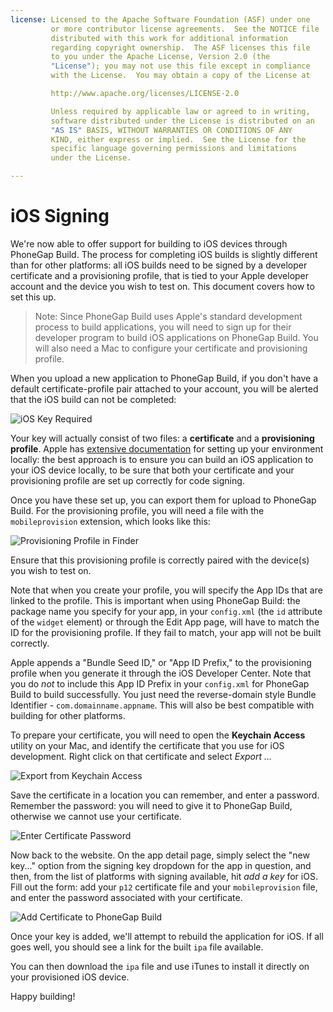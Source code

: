 ```yaml
---
license: Licensed to the Apache Software Foundation (ASF) under one
         or more contributor license agreements.  See the NOTICE file
         distributed with this work for additional information
         regarding copyright ownership.  The ASF licenses this file
         to you under the Apache License, Version 2.0 (the
         "License"); you may not use this file except in compliance
         with the License.  You may obtain a copy of the License at

         http://www.apache.org/licenses/LICENSE-2.0

         Unless required by applicable law or agreed to in writing,
         software distributed under the License is distributed on an
         "AS IS" BASIS, WITHOUT WARRANTIES OR CONDITIONS OF ANY
         KIND, either express or implied.  See the License for the
         specific language governing permissions and limitations
         under the License.

---
```


# iOS Signing

We're now able to offer support for building to iOS devices through PhoneGap Build. The process for completing iOS builds is slightly different than for other platforms: all iOS builds need to be signed by a developer certificate and a provisioning profile, that is tied to your Apple developer account and the device you wish to test on. This document covers how to set this up.

> Note: Since PhoneGap Build uses Apple's standard development process to build applications, you will need to sign up for their developer program to build iOS applications on PhoneGap Build. You will also need a Mac to configure your certificate and provisioning profile.

When you upload a new application to PhoneGap Build, if you don't have a default certificate-profile pair attached to your account, you will be alerted that the iOS build can not be completed:

![iOS Key Required](img/phonegap-build/ios-builds/ios-key-required.png)

Your key will actually consist of two files: a **certificate** and a **provisioning profile**. Apple has
<a href="http://developer.apple.com" target="_blank">extensive documentation</a>
for setting up your environment locally: the best approach is to ensure you can build an iOS application to your iOS device locally, to be sure that both your certificate and your provisioning profile are set up correctly for code signing.

Once you have these set up, you can export them for upload to PhoneGap Build. For the provisioning profile, you will need a file with the `mobileprovision` extension, which looks like this:

![Provisioning Profile in Finder](img/phonegap-build/ios-builds/team-provisioning-profile.png)

Ensure that this provisioning profile is correctly paired with the device(s) you wish to test on.

Note that when you create your profile, you will specify the App IDs that are linked to the profile. This is important when using PhoneGap Build: the package name you specify for your app, in your `config.xml` (the `id` attribute of the `widget` element) or through the Edit App page, will have to match the ID for the provisioning profile. If they fail to match, your app will not be built correctly.

Apple appends a "Bundle Seed ID," or "App ID Prefix," to the provisioning profile when you generate it through the iOS Developer Center. Note that you do _not_ to include this App ID Prefix in your `config.xml` for PhoneGap Build to build successfully. You just need the reverse-domain style Bundle Identifier - `com.domainname.appname`. This will also be best compatible with building for other platforms.

To prepare your certificate, you will need to open the **Keychain Access** utility on your Mac, and identify the certificate that you use for iOS development. Right click on that certificate and select *Export ...*

![Export from Keychain Access](img/phonegap-build/ios-builds/keychain-export.png)

Save the certificate in a location you can remember, and enter a password. Remember the password: you will need to give it to PhoneGap Build, otherwise we cannot use your certificate.

![Enter Certificate Password](img/phonegap-build/ios-builds/keychain-password.png)

Now back to the website. On the app detail page, simply select the "new key..." option from the signing key dropdown for the app in question, and then, from the list of platforms with signing available, hit *add a key* for iOS. Fill out the form: add your `p12` certificate file and your `mobileprovision` file, and enter the password associated with your certificate.

![Add Certificate to PhoneGap Build](img/phonegap-build/ios-builds/ios-key-form.png)

Once your key is added, we'll attempt to rebuild the application for iOS. If all goes well, you should see a link for the built `ipa` file available.

You can then download the `ipa` file and use iTunes to install it directly on your provisioned iOS device.

Happy building!
